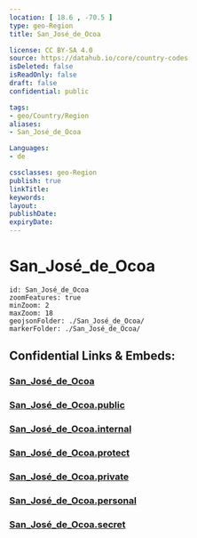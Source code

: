 ```yaml
---
location: [ 18.6 , -70.5 ] 
type: geo-Region
title: San_José_de_Ocoa

license: CC BY-SA 4.0
source: https://datahub.io/core/country-codes
isDeleted: false
isReadOnly: false
draft: false
confidential: public

tags:
- geo/Country/Region
aliases:
- San_José_de_Ocoa

Languages:
- de

cssclasses: geo-Region
publish: true
linkTitle: 
keywords: 
layout: 
publishDate: 
expiryDate: 
---
```


# San_José_de_Ocoa

```leaflet
id: San_José_de_Ocoa
zoomFeatures: true 
minZoom: 2 
maxZoom: 18
geojsonFolder: ./San_José_de_Ocoa/
markerFolder: ./San_José_de_Ocoa/
```


## Confidential Links & Embeds: 

### [San_José_de_Ocoa](/_Standards/Earth/Continent/America~Caribbean/Dominican_Rep/provinces~Dominican_Rep/San_José_de_Ocoa.md) 

### [San_José_de_Ocoa.public](/_public/Earth/Continent/America~Caribbean/Dominican_Rep/provinces~Dominican_Rep/San_José_de_Ocoa.public.md) 

### [San_José_de_Ocoa.internal](/_internal/Earth/Continent/America~Caribbean/Dominican_Rep/provinces~Dominican_Rep/San_José_de_Ocoa.internal.md) 

### [San_José_de_Ocoa.protect](/_protect/Earth/Continent/America~Caribbean/Dominican_Rep/provinces~Dominican_Rep/San_José_de_Ocoa.protect.md) 

### [San_José_de_Ocoa.private](/_private/Earth/Continent/America~Caribbean/Dominican_Rep/provinces~Dominican_Rep/San_José_de_Ocoa.private.md) 

### [San_José_de_Ocoa.personal](/_personal/Earth/Continent/America~Caribbean/Dominican_Rep/provinces~Dominican_Rep/San_José_de_Ocoa.personal.md) 

### [San_José_de_Ocoa.secret](/_secret/Earth/Continent/America~Caribbean/Dominican_Rep/provinces~Dominican_Rep/San_José_de_Ocoa.secret.md)

